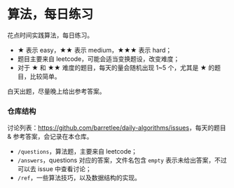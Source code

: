 # 算法，每日练习

花点时间实践算法，每日练习。

- ★ 表示 easy，★★ 表示 medium，★★★ 表示 hard；
- 题目主要来自 leetcode，可能会适当变换题设，改变难度；
- 对于 ★ 和 ★★ 难度的题目，每天的量会随机出现 1~5 个，尤其是 ★ 的题目，比较简单。

白天出题，尽量晚上给出参考答案。

### 仓库结构

讨论列表：<https://github.com/barretlee/daily-algorithms/issues>，每天的题目 & 参考答案，会记录在本仓库。

- `/questions`，算法题，主要来自 leetcode；
- `/answers`，questions 对应的答案，文件名包含 `empty` 表示未给出答案，不过可以去 issue 中查看讨论；
- `/ref`，一些算法技巧，以及数据结构的实现。
